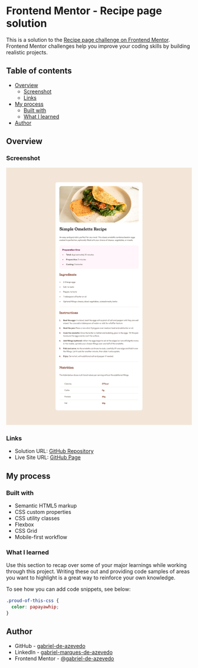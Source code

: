 # Frontend Mentor - Recipe page solution

This is a solution to the [Recipe page challenge on Frontend Mentor](https://www.frontendmentor.io/challenges/recipe-page-KiTsR8QQKm). Frontend Mentor challenges help you improve your coding skills by building realistic projects.

## Table of contents

- [Overview](#overview)
  - [Screenshot](#screenshot)
  - [Links](#links)
- [My process](#my-process)
  - [Built with](#built-with)
  - [What I learned](#what-i-learned)
- [Author](#author)

## Overview

### Screenshot

![](./screenshots/Screenshot%202025-02-19%20at%2014-19-53%20Frontend%20Mentor%20Recipe%20page.png)

### Links

- Solution URL: [GitHub Repository](https://github.com/gabriel-de-azevedo/recipe-page-main)
- Live Site URL: [GitHub Page](https://your-live-site-url.com)

## My process

### Built with

- Semantic HTML5 markup
- CSS custom properties
- CSS utility classes
- Flexbox
- CSS Grid
- Mobile-first workflow

### What I learned

Use this section to recap over some of your major learnings while working through this project. Writing these out and providing code samples of areas you want to highlight is a great way to reinforce your own knowledge.

To see how you can add code snippets, see below:

```css
.proud-of-this-css {
  color: papayawhip;
}
```

## Author

- GitHub - [gabriel-de-azevedo](https://github.com/gabriel-de-azevedo)
- LinkedIn - [gabriel-marques-de-azevedo](https://www.linkedin.com/in/gabriel-marques-de-azevedo/)
- Frontend Mentor - [@gabriel-de-azevedo](https://www.frontendmentor.io/profile/gabriel-de-azevedo)
